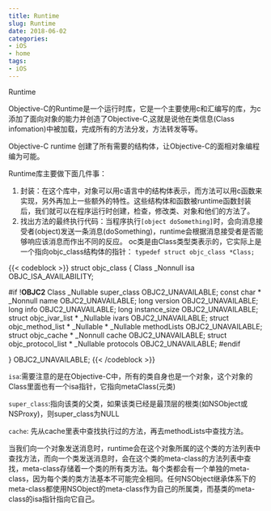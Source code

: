 ```yaml
---
title: Runtime
slug: Runtime
date: 2018-06-02
categories:
- iOS
- home
tags:
- iOS
---
```


Runtime
<!--more-->

Objective-C的Runtime是一个运行时库，它是一个主要使用c和汇编写的库，为c添加了面向对象的能力并创造了Objective-C,这就是说他在类信息(Class infomation)中被加载，完成所有的方法分发，方法转发等等。

Objective-C runtime 创建了所有需要的结构体，让Objective-C的面相对象编程编为可能。

Runtime库主要做下面几件事：
1. 封装：在这个库中，对象可以用c语言中的结构体表示，而方法可以用c函数来实现，另外再加上一些额外的特性。这些结构体和函数被runtime函数封装后，我们就可以在程序运行时创建，检查，修改类、对象和他们的方法了。
2. 找出方法的最终执行代码：当程序执行`[object doSomething]`时，会向消息接受者(object)发送一条消息(doSomething)，runtime会根据消息接受者是否能够响应该消息而作出不同的反应。
oc类是由Class类型类表示的，它实际上是一个指向objc_class结构体的指针：
`typedef struct objc_class *Class;`

{{< codeblock >}}
struct objc_class {
    Class _Nonnull isa  OBJC_ISA_AVAILABILITY;

#if !__OBJC2__
    Class _Nullable super_class                              OBJC2_UNAVAILABLE;
    const char * _Nonnull name                               OBJC2_UNAVAILABLE;
    long version                                             OBJC2_UNAVAILABLE;
    long info                                                OBJC2_UNAVAILABLE;
    long instance_size                                       OBJC2_UNAVAILABLE;
    struct objc_ivar_list * _Nullable ivars                  OBJC2_UNAVAILABLE;
    struct objc_method_list * _Nullable * _Nullable methodLists                    OBJC2_UNAVAILABLE;
    struct objc_cache * _Nonnull cache                       OBJC2_UNAVAILABLE;
    struct objc_protocol_list * _Nullable protocols          OBJC2_UNAVAILABLE;
#endif

} OBJC2_UNAVAILABLE;
{{< /codeblock >}}

`isa`:需要注意的是在Objective-C中，所有的类自身也是一个对象，这个对象的Class里面也有一个isa指针，它指向metaClass(元类)

`super_class`:指向该类的父类，如果该类已经是最顶层的根类(如NSObject或NSProxy)，则super_class为NULL

`cache`: 先从cache里表中查找执行过的方法，再去methodLists中查找方法。

当我们向一个对象发送消息时，runtime会在这个对象所属的这个类的方法列表中查找方法，而向一个类发送消息时，会在这个类的meta-class的方法列表中查找，meta-class存储着一个类的所有类方法。每个类都会有一个单独的meta-class，因为每个类的类方法基本不可能完全相同。任何NSObject继承体系下的meta-class都使用NSObject的meta-class作为自己的所属类，而基类的meta-class的isa指针指向它自己。